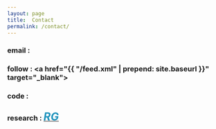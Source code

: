 ```yaml
---
layout: page
title:  Contact
permalink: /contact/
---
```


### email  : <a href="mailto:dinal.bing@gmail.com"><i class="fa fa-envelope" style="font-size:23px;color:#2294bd;"></i></a>
### follow :  <a href="https://www.facebook.com/dinalHerath" target="_blank"><i class="fa fa-facebook-square" style="font-size:25px;color:#2294bd"></i></a> <a href="https://www.linkedin.com/in/jerome-dinal-herath-bba3b0148/" target="_blank"><i class="fa fa-linkedin-square" style="font-size:25px;color:#2294bd"></i></a> <a href="{{ "/feed.xml" | prepend: site.baseurl }}" target="_blank"><i class="fa fa-rss-square" style="font-size:25px;color:#2294bd"></i></a>
### code : <a href="https://github.com/dherath" target="blank"><i class="fa fa-github-square" style="font-size:28px;color:#2294bd"></i></a>
### research : <a href="https://www.researchgate.net/profile/Dinal_Herath" target="blank"><i style="font-size:25px;color:#2294bd;font-weight:bold;"> RG </i></a>
